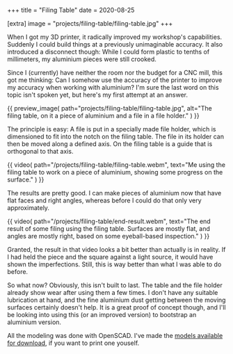 +++
title = "Filing Table"
date = 2020-08-25

[extra]
image = "projects/filing-table/filing-table.jpg"
+++

When I got my 3D printer, it radically improved my workshop's capabilities. Suddenly I could build things at a previously unimaginable accuracy. It also introduced a disconnect though: While I could form plastic to tenths of millimeters, my aluminium pieces were still crooked.

Since I (currently) have neither the room nor the budget for a CNC mill, this got me thinking: Can I somehow use the accuracy of the printer to improve my accuracy when working with aluminium? I'm sure the last word on this topic isn't spoken yet, but here's my first attempt at an answer.

{{
    preview_image(
        path="projects/filing-table/filing-table.jpg",
        alt="The filing table, on it a piece of aluminium and a file in a file holder."
    )
}}

The principle is easy: A file is put in a specially made file holder, which is dimensioned to fit into the notch on the filing table. The file in its holder can then be moved along a defined axis. On the filing table is a guide that is orthogonal to that axis.

{{
    video(
        path="/projects/filing-table/filing-table.webm",
        text="Me using the filing table to work on a piece of aluminium, showing some progress on the surface."
    )
}}

The results are pretty good. I can make pieces of aluminium now that have flat faces and right angles, whereas before I could do that only very approximately.

{{
    video(
        path="/projects/filing-table/end-result.webm",
        text="The end result of some filing using the filing table. Surfaces are mostly flat, and angles are mostly right, based on some eyeball-based inspection."
    )
}}

Granted, the result in that video looks a bit better than actually is in reality. If I had held the piece and the square against a light source, it would have shown the imperfections. Still, this is way better than what I was able to do before.

So what now? Obviously, this isn't built to last. The table and the file holder already show wear after using them a few times. I don't have any suitable lubrication at hand, and the fine aluminium dust getting between the moving surfaces certainly doesn't help. It is a great proof of concept though, and I'll be looking into using this (or an improved version) to bootstrap an aluminium version.

All the modeling was done with OpenSCAD. I've made the <a href="filing-table.zip">models available for download</a>, if you want to print one youself.
